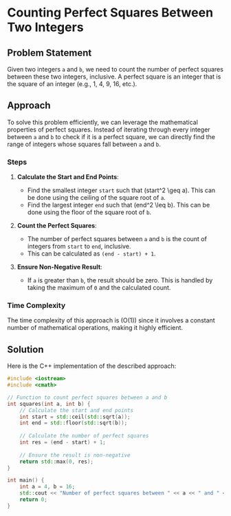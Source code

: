 # Counting Perfect Squares Between Two Integers

## Problem Statement

Given two integers `a` and `b`, we need to count the number of perfect squares between these two integers, inclusive. A perfect square is an integer that is the square of an integer (e.g., 1, 4, 9, 16, etc.).

## Approach

To solve this problem efficiently, we can leverage the mathematical properties of perfect squares. Instead of iterating through every integer between `a` and `b` to check if it is a perfect square, we can directly find the range of integers whose squares fall between `a` and `b`.

### Steps

1. **Calculate the Start and End Points**:
    - Find the smallest integer `start` such that \(start^2 \geq a\). This can be done using the ceiling of the square root of `a`.
    - Find the largest integer `end` such that \(end^2 \leq b\). This can be done using the floor of the square root of `b`.

2. **Count the Perfect Squares**:
    - The number of perfect squares between `a` and `b` is the count of integers from `start` to `end`, inclusive.
    - This can be calculated as `(end - start) + 1`.

3. **Ensure Non-Negative Result**:
    - If `a` is greater than `b`, the result should be zero. This is handled by taking the maximum of `0` and the calculated count.

### Time Complexity

The time complexity of this approach is \(O(1)\) since it involves a constant number of mathematical operations, making it highly efficient.

## Solution

Here is the C++ implementation of the described approach:

```cpp
#include <iostream>
#include <cmath>

// Function to count perfect squares between a and b
int squares(int a, int b) {
    // Calculate the start and end points
    int start = std::ceil(std::sqrt(a));
    int end = std::floor(std::sqrt(b));
    
    // Calculate the number of perfect squares
    int res = (end - start) + 1;
    
    // Ensure the result is non-negative
    return std::max(0, res);
}

int main() {
    int a = 4, b = 16;
    std::cout << "Number of perfect squares between " << a << " and " << b << ": " << squares(a, b) << std::endl;
    return 0;
}
```
